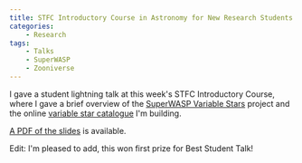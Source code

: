 ```yaml
---
title: STFC Introductory Course in Astronomy for New Research Students
categories:
    - Research
tags:
    - Talks
    - SuperWASP
    - Zooniverse
---
```


I gave a student lightning talk at this week's STFC Introductory Course, where I gave a brief overview of the [SuperWASP Variable Stars](https://www.zooniverse.org/projects/ajnorton/superwasp-variable-stars) project and the online [variable star catalogue](https://github.com/ou-escape-eco/vespa) I'm building.

[A PDF of the slides](/assets/slides/2021-stfc-lightning-superwasp.pdf) is available.

Edit: I'm pleased to add, this won first prize for Best Student Talk!
